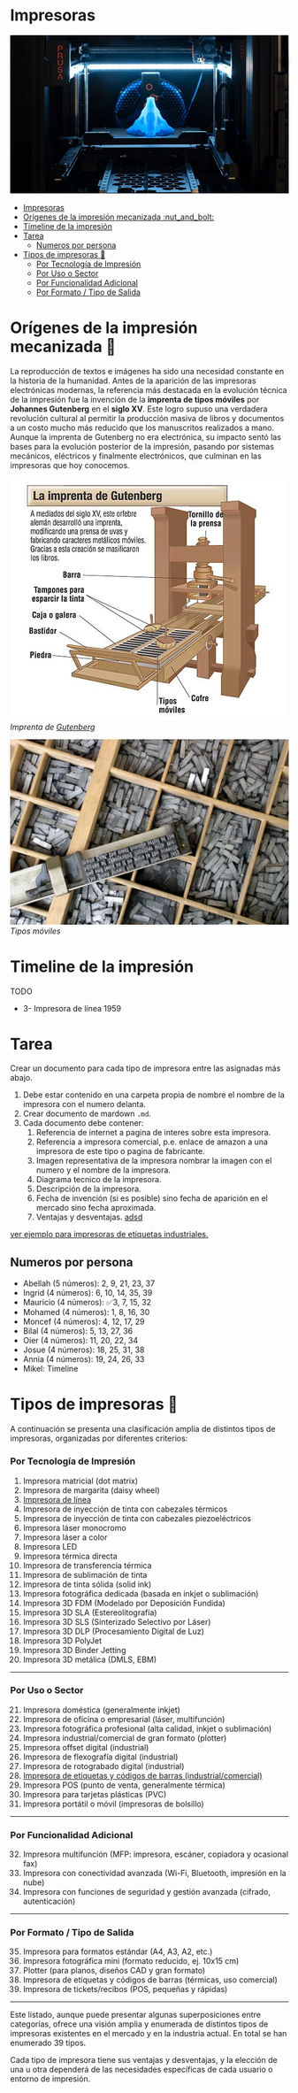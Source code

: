 # Impresoras

![alt text](image-2.png)

- [Impresoras](#impresoras)
- [Orígenes de la impresión mecanizada :nut\_and\_bolt:](#orígenes-de-la-impresión-mecanizada-nut_and_bolt)
- [Timeline de la impresión](#timeline-de-la-impresión)
- [Tarea](#tarea)
  - [Numeros por persona](#numeros-por-persona)
- [Tipos de impresoras :fax:](#tipos-de-impresoras-fax)
    - [Por Tecnología de Impresión](#por-tecnología-de-impresión)
    - [Por Uso o Sector](#por-uso-o-sector)
    - [Por Funcionalidad Adicional](#por-funcionalidad-adicional)
    - [Por Formato / Tipo de Salida](#por-formato--tipo-de-salida)


# Orígenes de la impresión mecanizada :nut_and_bolt:

La reproducción de textos e imágenes ha sido una necesidad constante en la historia de la humanidad. Antes de la aparición de las impresoras electrónicas modernas, la referencia más destacada en la evolución técnica de la impresión fue la invención de la **imprenta de tipos móviles** por **Johannes Gutenberg** en el **siglo XV**. Este logro supuso una verdadera revolución cultural al permitir la producción masiva de libros y documentos a un costo mucho más reducido que los manuscritos realizados a mano. Aunque la imprenta de Gutenberg no era electrónica, su impacto sentó las bases para la evolución posterior de la impresión, pasando por sistemas mecánicos, eléctricos y finalmente electrónicos, que culminan en las impresoras que hoy conocemos.

![alt text](image.png)
*Imprenta de [Gutenberg](https://es.wikipedia.org/wiki/Johannes_Gutenberg)*

![alt text](image-1.png)
*Tipos móviles*

# Timeline de la impresión

TODO

- 3- Impresora de línea 1959 

# Tarea

Crear un documento para cada tipo de impresora entre las asignadas más abajo.

1. Debe estar contenido en una carpeta propia de nombre el nombre de la impresora con el numero delanta.
2. Crear documento de mardown `.md`.
3. Cada documento debe contener:
   1. Referencia de internet a pagina de interes sobre esta impresora.
   2. Referencia a impresora comercial, p.e. enlace de amazon a una impresora de este tipo o pagina de fabricante.
   3. Imagen representativa de la impresora nombrar la imagen con el numero y el nombre de la impresora.
   4. Diagrama tecnico de la impresora.
   5. Descripción de la impresora.
   6. Fecha de invención (si es posible) sino fecha de aparición en el mercado sino fecha aproximada.
   7. Ventajas y desventajas.
[adsd]()

[ver ejemplo para impresoras de etiquetas industriales.](./Impresora%20de%20etiquetas/Impresora%20de%20etiquetas.md)

## Numeros por persona

- Abellah (5 números): 2, 9, 21, 23, 37
- Ingrid (4 números): 6, 10, 14, 35, 39
- Mauricio (4 números): ✅3, 7, 15, 32
- Mohamed (4 números): 1, 8, 16, 30
- Moncef (4 números): 4, 12, 17, 29
- Bilal (4 números): 5, 13, 27, 36
- Oier (4 números): 11, 20, 22, 34
- Josue (4 números): 18, 25, 31, 38
- Annia (4 números): 19, 24, 26, 33
- Mikel: Timeline

# Tipos de impresoras :fax:

A continuación se presenta una clasificación amplia de distintos tipos de impresoras, organizadas por diferentes criterios:

### Por Tecnología de Impresión

1. Impresora matricial (dot matrix)  
2. Impresora de margarita (daisy wheel)  
3. [Impresora de línea](<3. Impresora de Linea/Impreaora de Linea.md>)
4. Impresora de inyección de tinta con cabezales térmicos  
5. Impresora de inyección de tinta con cabezales piezoeléctricos  
6. Impresora láser monocromo  
7. Impresora láser a color  
8. Impresora LED  
9. Impresora térmica directa  
10. Impresora de transferencia térmica  
11. Impresora de sublimación de tinta  
12. Impresora de tinta sólida (solid ink)  
13. Impresora fotográfica dedicada (basada en inkjet o sublimación)  
14. Impresora 3D FDM (Modelado por Deposición Fundida)  
15. Impresora 3D SLA (Estereolitografía)  
16. Impresora 3D SLS (Sinterizado Selectivo por Láser)  
17. Impresora 3D DLP (Procesamiento Digital de Luz)  
18. Impresora 3D PolyJet  
19. Impresora 3D Binder Jetting  
20. Impresora 3D metálica (DMLS, EBM)

---

### Por Uso o Sector

21. Impresora doméstica (generalmente inkjet)  
22. Impresora de oficina o empresarial (láser, multifunción)  
23. Impresora fotográfica profesional (alta calidad, inkjet o sublimación)  
24. Impresora industrial/comercial de gran formato (plotter)  
25. Impresora offset digital (industrial)  
26. Impresora de flexografía digital (industrial)  
27. Impresora de rotograbado digital (industrial)  
28. [Impresora de etiquetas y códigos de barras (industrial/comercial)](./Impresora%20de%20etiquetas/Impresora%20de%20etiquetas.md)  
29. Impresora POS (punto de venta, generalmente térmica)  
30. Impresora para tarjetas plásticas (PVC)  
31. Impresora portátil o móvil (impresoras de bolsillo)

---

### Por Funcionalidad Adicional

32. Impresora multifunción (MFP: impresora, escáner, copiadora y ocasional fax)  
33. Impresora con conectividad avanzada (Wi-Fi, Bluetooth, impresión en la nube)  
34. Impresora con funciones de seguridad y gestión avanzada (cifrado, autenticación)

---

### Por Formato / Tipo de Salida

35. Impresora para formatos estándar (A4, A3, A2, etc.)  
36. Impresora fotográfica mini (formato reducido, ej. 10x15 cm)  
37. Plotter (para planos, diseños CAD y gran formato)  
38. Impresora de etiquetas y códigos de barras (térmicas, uso comercial)  
39. Impresora de tickets/recibos (POS, pequeñas y rápidas)

---


Este listado, aunque puede presentar algunas superposiciones entre categorías, ofrece una visión amplia y enumerada de distintos tipos de impresoras existentes en el mercado y en la industria actual. En total se han enumerado 39 tipos.

Cada tipo de impresora tiene sus ventajas y desventajas, y la elección de una u otra dependerá de las necesidades específicas de cada usuario o entorno de impresión.